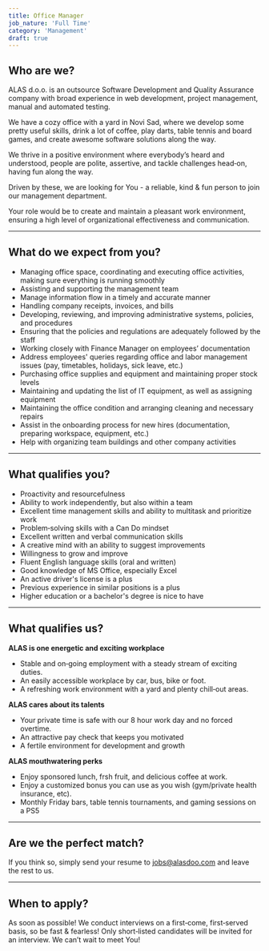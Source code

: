 ```yaml
---
title: Office Manager
job_nature: 'Full Time'
category: 'Management'
draft: true
---
```


## Who are we?

ALAS d.o.o. is an outsource Software Development and Quality Assurance company with broad experience in web development, project management, manual and automated testing.

We have a cozy office with a yard in Novi Sad, where we develop some pretty useful skills, drink a lot of coffee, play darts, table tennis and board games, and create awesome software solutions along the way.

We thrive in a positive environment where everybody’s heard and understood, people are polite, assertive, and tackle challenges head&#8209;on, having fun along the way.

Driven by these, we are looking for You - a reliable, kind & fun person to join our management department.

Your role would be to create and maintain a pleasant work environment, ensuring a high level of organizational effectiveness and communication.

---

## What do we expect from you?

- Managing office space, coordinating and executing office activities, making sure everything is running smoothly
- Assisting and supporting the management team
- Manage information flow in a timely and accurate manner
- Handling company receipts, invoices, and bills
- Developing, reviewing, and improving administrative systems, policies, and procedures
- Ensuring that the policies and regulations are adequately followed by the staff
- Working closely with Finance Manager on employees’ documentation
- Address employees' queries regarding office and labor management issues (pay, timetables, holidays, sick leave, etc.)
- Purchasing office supplies and equipment and maintaining proper stock levels
- Maintaining and updating the list of IT equipment, as well as assigning equipment
- Maintaining the office condition and arranging cleaning and necessary repairs
- Assist in the onboarding process for new hires (documentation, preparing workspace, equipment, etc.)
- Help with organizing team buildings and other company activities

---

## What qualifies you?

- Proactivity and resourcefulness
- Ability to work independently, but also within a team
- Excellent time management skills and ability to multitask and prioritize work
- Problem&#8209;solving skills with a Can Do mindset
- Excellent written and verbal communication skills
- A creative mind with an ability to suggest improvements
- Willingness to grow and improve
- Fluent English language skills (oral and written)
- Good knowledge of MS Office, especially Excel
- An active driver's license is a plus
- Previous experience in similar positions is a plus
- Higher education or a bachelor's degree is nice to have

---

## What qualifies us?

**ALAS is one energetic and exciting workplace**

- Stable and on&#8209;going employment with a steady stream of exciting duties.
- An easily accessible workplace by car, bus, bike or foot.
- A refreshing work environment with a yard and plenty chill&#8209;out areas.

**ALAS cares about its talents**

- Your private time is safe with our 8 hour work day and no forced overtime.
- An attractive pay check that keeps you motivated
- A fertile environment for development and growth

**ALAS mouthwatering perks**

- Enjoy sponsored lunch, frsh fruit, and delicious coffee at work.
- Enjoy a customized bonus you can use as you wish (gym/private health insurance, etc).
- Monthly Friday bars, table tennis tournaments, and gaming sessions on a PS5

---

## Are we the perfect match?

If you think so, simply send your resume to <jobs@alasdoo.com> and leave the rest to us.

---

## When to apply?

As soon as possible!
We conduct interviews on a first&#8209;come, first&#8209;served basis, so be fast & fearless!
Only short&#8209;listed candidates will be invited for an interview. We can’t wait to meet You!
